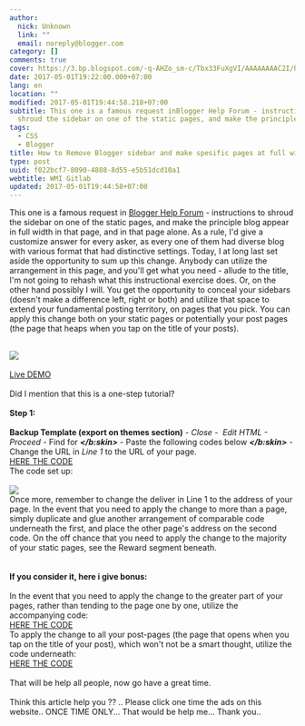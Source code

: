 ```yaml
---
author:
  nick: Unknown
  link: ""
  email: noreply@blogger.com
category: []
comments: true
cover: https://3.bp.blogspot.com/-q-AHZo_sm-c/Tbx33FuXgVI/AAAAAAAAC2I/h9SaOe4k_AE/s500/0.jpg
date: 2017-05-01T19:22:00.000+07:00
lang: en
location: ""
modified: 2017-05-01T19:44:58.218+07:00
subtitle: This one is a famous request inBlogger Help Forum - instructions to
  shroud the sidebar on one of the static pages, and make the principle
tags:
  - CSS
  - Blogger
title: How to Remove Blogger sidebar and make spesific pages at full width
type: post
uuid: f022bcf7-8090-4888-8d55-e5b51dcd10a1
webtitle: WMI Gitlab
updated: 2017-05-01T19:44:58+07:00
---
```


<p class="post-title entry-title" id="h3_6f6f_0" itemprop="name"><span style="font-weight: normal;">This one is a famous request in&nbsp;<a href="http://www.google.com/support/forum/p/blogger?hl=en" id="a_6f6f_0" target="_blank" rel="noopener noreferer nofollow">Blogger Help Forum</a>&nbsp;- instructions to shroud the sidebar on one of the static pages, and make the principle blog appear in full width in that page, and in that page alone. As a rule, I'd give a customize answer for every asker, as every one of them had diverse blog with various format that had distinctive settings. Today, I at long last set aside the opportunity to sum up this change. Anybody can utilize the arrangement in this page, and you'll get what you need - allude to the title, I'm not going to rehash what this instructional exercise does. Or, on the other hand possibly I will. You get the opportunity to conceal your sidebars (doesn't make a difference left, right or both) and utilize that space to extend your fundamental posting territory, on pages that you pick. You can apply this change both on your static pages or potentially your post pages (the page that heaps when you tap on the title of your posts).</span></p><br><div class="separator" id="div_6f6f_1"><a href="http://3.bp.blogspot.com/-q-AHZo_sm-c/Tbx33FuXgVI/AAAAAAAAC2I/h9SaOe4k_AE/s1600/0.jpg" id="a_6f6f_1" imageanchor="1" rel="noopener noreferer nofollow"><span id="span_6f6f_0"><img border="0" id="img_6f6f_0" src="https://3.bp.blogspot.com/-q-AHZo_sm-c/Tbx33FuXgVI/AAAAAAAAC2I/h9SaOe4k_AE/s500/0.jpg"></span></a></div><br><a href="http://www.test6.southernspeakers.net/p/no-sidebar.html" id="a_6f6f_2" target="_blank" rel="noopener noreferer nofollow"><span id="span_6f6f_1">Live DEMO</span></a><br><br>Did I mention that this is a one-step tutorial?<br><a href="https://draft.blogger.com/null" name="more" rel="noopener noreferer nofollow"></a><br><div id="div_6f6f_2"><b>Step 1:&nbsp;</b><br><br><b>Backup Template (export on themes section)</b><i>&nbsp;- Close -&nbsp; Edit HTML - Proceed -&nbsp;</i>Find for&nbsp;<i><b>&lt;/b:skin&gt;</b></i>&nbsp;- Paste the following codes below&nbsp;<i><b>&lt;/b:skin&gt;</b></i>&nbsp;- Change the URL in&nbsp;<i>Line 1</i>&nbsp;to the URL of your page.<br><a href="https://gist.githubusercontent.com/dimaslanjaka/7c84830dd04bc5dded564316bf3a8499/raw/f1efe59bc0cbf2ad3e5946fa25c20c2752c8389b/code1.html" rel="noopener noreferer nofollow">HERE THE CODE</a><br>The code set up:<br><br><div class="separator" id="div_6f6f_3"></div><div class="separator" id="div_6f6f_4"></div><div class="separator" id="div_6f6f_5"><a href="http://2.bp.blogspot.com/-vJOGem9y2bY/Tbx34ljlZ_I/AAAAAAAAC2M/TPqITQahN98/s1600/1.jpg" id="a_6f6f_3" imageanchor="1" rel="noopener noreferer nofollow"><span id="span_6f6f_2"><img border="0" id="img_6f6f_1" src="https://2.bp.blogspot.com/-vJOGem9y2bY/Tbx34ljlZ_I/AAAAAAAAC2M/TPqITQahN98/s500/1.jpg"></span></a></div>Once more, remember to change the deliver in Line 1 to the address of your page. In the event that you need to apply the change to more than a page, simply duplicate and glue another arrangement of comparable code underneath the first, and place the other page's address on the second code. On the off chance that you need to apply the change to the majority of your static pages, see the Reward segment beneath.<br><br><br><b>If you consider it, here i give bonus:</b><br><br>In the event that you need to apply the change to the greater part of your pages, rather than tending to the page one by one, utilize the accompanying code:<br><a href="https://gist.githubusercontent.com/dimaslanjaka/7c84830dd04bc5dded564316bf3a8499/raw/f1efe59bc0cbf2ad3e5946fa25c20c2752c8389b/code2.html" rel="noopener noreferer nofollow">HERE THE CODE</a><br>To apply the change to all your post-pages (the page that opens when you tap on the title of your post), which won't not be a smart thought, utilize the code underneath:<br><a href="https://gist.githubusercontent.com/dimaslanjaka/7c84830dd04bc5dded564316bf3a8499/raw/f1efe59bc0cbf2ad3e5946fa25c20c2752c8389b/code3.html" rel="noopener noreferer nofollow">HERE THE CODE</a></div><br>That will be help all people, now go have a great time.<br><br>Think this article help you ?? .. Please click one time the ads on this website.. ONCE TIME ONLY... That would be help me... Thank you..<script>document.querySelectorAll("pre,code");

  pretext.forEach(function (el) {
    el.classList.toggle("notranslate", true);
  });</script>